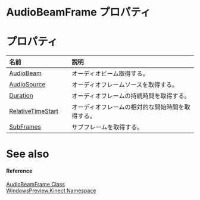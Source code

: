 AudioBeamFrame プロパティ    
=========================  

<span id="publicpropertiesSection"></span>

プロパティ  
==========  

<table>
<colgroup>
<col width="30%" />
<col width="60%" />
</colgroup>
<thead>
<tr class="header">
<th align="left">名前</th>
<th align="left">説明</th>
</tr>
</thead>
<tbody>
<tr class="odd">
<td align="left"><a href="AudioBeamFrame_Class/Properties/AudioBeam_Property.md">AudioBeam</a></td>
<td align="left">オーディオビーム取得する。</td>
</tr>
<tr class="even">
<td align="left"><a href="AudioBeamFrame_Class/Properties/AudioSource_Property.md">AudioSource</a></td>
<td align="left">オーディオフレームソースを取得する。</td>
</tr>
<tr class="odd">
<td align="left"><a href="AudioBeamFrame_Class/Properties/Duration_Property.md">Duration</a></td>
<td align="left">オーディオフレームの持続時間を取得する。</td>
</tr>
<tr class="even">
<td align="left"><a href="AudioBeamFrame_Class/Properties/RelativeTimeStart_Property.md">RelativeTimeStart</a></td>
<td align="left">オーディオフレームの相対的な開始時間を取得する。</td>
</tr>
<tr class="odd">
<td align="left"><a href="AudioBeamFrame_Class/Properties/SubFrames_Property.md">SubFrames</a></td>
<td align="left">サブフレームを取得する。</td>
</tr>
</tbody>
</table>

<span id="ID4EI"></span>

See also  
========  

<span id="ID4EK"></span>
#### Reference  

[AudioBeamFrame Class](../AudioBeamFrame_Class.md)  
 [WindowsPreview.Kinect Namespace](../../Kinect.md)  



<!--Please do not edit the data in the comment block below.-->
<!--
TOCTitle : AudioBeamFrame Properties
RLTitle : AudioBeamFrame Properties
KeywordK : AudioBeamFrame class, properties
KeywordA : Properties.T:WindowsPreview.Kinect.AudioBeamFrame
AssetID : Properties.T:WindowsPreview.Kinect.AudioBeamFrame
Locale : en-us
CommunityContent : 1
TargetOS : Windows
TopicType : kbSyntax
DocSet : K4Wv2
ProjType : K4Wv2Proj
Technology : Kinect for Windows
Product : Kinect for Windows SDK v2
productversion : 20
-->
